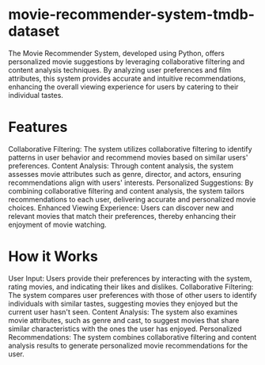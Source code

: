 # movie-recommender-system-tmdb-dataset
The Movie Recommender System, developed using Python, offers personalized movie suggestions by leveraging collaborative filtering and content analysis techniques. By analyzing user preferences and film attributes, this system provides accurate and intuitive recommendations, enhancing the overall viewing experience for users by catering to their individual tastes.

# Features
Collaborative Filtering: The system utilizes collaborative filtering to identify patterns in user behavior and recommend movies based on similar users' preferences.
Content Analysis: Through content analysis, the system assesses movie attributes such as genre, director, and actors, ensuring recommendations align with users' interests.
Personalized Suggestions: By combining collaborative filtering and content analysis, the system tailors recommendations to each user, delivering accurate and personalized movie choices.
Enhanced Viewing Experience: Users can discover new and relevant movies that match their preferences, thereby enhancing their enjoyment of movie watching.
# How it Works
User Input: Users provide their preferences by interacting with the system, rating movies, and indicating their likes and dislikes.
Collaborative Filtering: The system compares user preferences with those of other users to identify individuals with similar tastes, suggesting movies they enjoyed but the current user hasn't seen.
Content Analysis: The system also examines movie attributes, such as genre and cast, to suggest movies that share similar characteristics with the ones the user has enjoyed.
Personalized Recommendations: The system combines collaborative filtering and content analysis results to generate personalized movie recommendations for the user.

